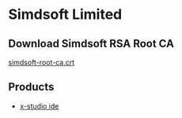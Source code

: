 # Simdsoft Limited

## Download Simdsoft RSA Root CA

[simdsoft-root-ca.crt](https://global.simdsoft.com/simdsoft-root-ca.crt)

## Products

- [x-studio ide](https://simdsoft.com/x-studio)
